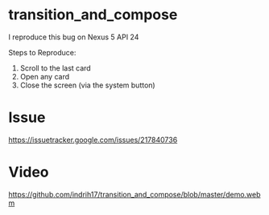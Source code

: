# transition_and_compose
I reproduce this bug on Nexus 5 API 24

Steps to Reproduce:
1. Scroll to the last card
2. Open any card
3. Close the screen (via the system button)

# Issue
https://issuetracker.google.com/issues/217840736

# Video
https://github.com/indrih17/transition_and_compose/blob/master/demo.webm
